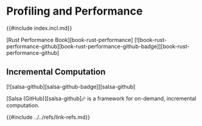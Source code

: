 # Profiling and Performance

{{#include index.incl.md}}

[Rust Performance Book][book-rust-performance]  [![book-rust-performance-github][book-rust-performance-github-badge]][book-rust-performance-github]

## Incremental Computation

[![salsa-github][salsa-github-badge]][salsa-github]

[Salsa (GitHub)][salsa-github]⮳ is a framework for on-demand, incremental computation.

{{#include ../../refs/link-refs.md}}
